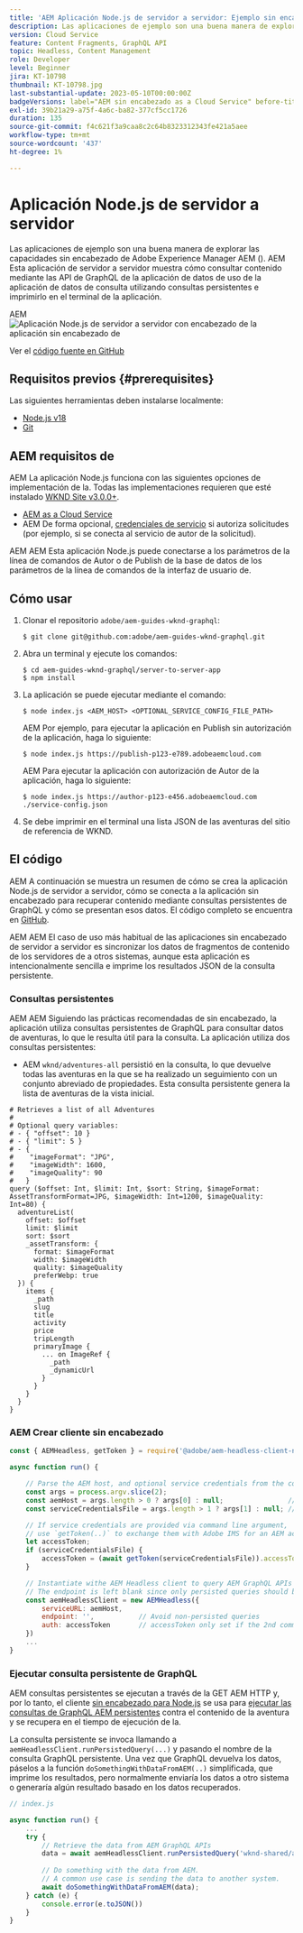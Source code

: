 ```yaml
---
title: 'AEM Aplicación Node.js de servidor a servidor: Ejemplo sin encabezado'
description: Las aplicaciones de ejemplo son una buena manera de explorar las capacidades sin encabezado de Adobe Experience Manager AEM (). AEM Esta aplicación Node.js del lado del servidor muestra cómo consultar contenido utilizando API de GraphQL de uso de consultas persistentes de la forma más frecuente.
version: Cloud Service
feature: Content Fragments, GraphQL API
topic: Headless, Content Management
role: Developer
level: Beginner
jira: KT-10798
thumbnail: KT-10798.jpg
last-substantial-update: 2023-05-10T00:00:00Z
badgeVersions: label="AEM sin encabezado as a Cloud Service" before-title="false"
exl-id: 39b21a29-a75f-4a6c-ba82-377cf5cc1726
duration: 135
source-git-commit: f4c621f3a9caa8c2c64b8323312343fe421a5aee
workflow-type: tm+mt
source-wordcount: '437'
ht-degree: 1%

---
```


# Aplicación Node.js de servidor a servidor

Las aplicaciones de ejemplo son una buena manera de explorar las capacidades sin encabezado de Adobe Experience Manager AEM (). AEM Esta aplicación de servidor a servidor muestra cómo consultar contenido mediante las API de GraphQL de la aplicación de datos de uso de la aplicación de datos de consulta utilizando consultas persistentes e imprimirlo en el terminal de la aplicación.

AEM ![Aplicación Node.js de servidor a servidor con encabezado de la aplicación sin encabezado de](./assets/server-to-server-app/server-to-server-app.png)

Ver el [código fuente en GitHub](https://github.com/adobe/aem-guides-wknd-graphql/tree/main/server-to-server)

## Requisitos previos {#prerequisites}

Las siguientes herramientas deben instalarse localmente:

+ [Node.js v18](https://nodejs.org/en)
+ [Git](https://git-scm.com/)

## AEM requisitos de

AEM La aplicación Node.js funciona con las siguientes opciones de implementación de la. Todas las implementaciones requieren que esté instalado [WKND Site v3.0.0+](https://github.com/adobe/aem-guides-wknd/releases/latest).

+ [AEM as a Cloud Service](https://experienceleague.adobe.com/docs/experience-manager-cloud-service/content/implementing/deploying/overview.html)
+ AEM De forma opcional, [credenciales de servicio](https://experienceleague.adobe.com/docs/experience-manager-cloud-service/content/implementing/developing/generating-access-tokens-for-server-side-apis.html) si autoriza solicitudes (por ejemplo, si se conecta al servicio de autor de la solicitud).

AEM AEM Esta aplicación Node.js puede conectarse a los parámetros de la línea de comandos de Autor o de Publish de la base de datos de los parámetros de la línea de comandos de la interfaz de usuario de.

## Cómo usar

1. Clonar el repositorio `adobe/aem-guides-wknd-graphql`:

   ```shell
   $ git clone git@github.com:adobe/aem-guides-wknd-graphql.git
   ```

1. Abra un terminal y ejecute los comandos:

   ```shell
   $ cd aem-guides-wknd-graphql/server-to-server-app
   $ npm install
   ```

1. La aplicación se puede ejecutar mediante el comando:

   ```
   $ node index.js <AEM_HOST> <OPTIONAL_SERVICE_CONFIG_FILE_PATH>
   ```

   AEM Por ejemplo, para ejecutar la aplicación en Publish sin autorización de la aplicación, haga lo siguiente:

   ```shell
   $ node index.js https://publish-p123-e789.adobeaemcloud.com
   ```

   AEM Para ejecutar la aplicación con autorización de Autor de la aplicación, haga lo siguiente:

   ```shell
   $ node index.js https://author-p123-e456.adobeaemcloud.com ./service-config.json
   ```

1. Se debe imprimir en el terminal una lista JSON de las aventuras del sitio de referencia de WKND.

## El código

AEM A continuación se muestra un resumen de cómo se crea la aplicación Node.js de servidor a servidor, cómo se conecta a la aplicación sin encabezado para recuperar contenido mediante consultas persistentes de GraphQL y cómo se presentan esos datos. El código completo se encuentra en [GitHub](https://github.com/adobe/aem-guides-wknd-graphql/tree/main/server-to-server).

AEM AEM El caso de uso más habitual de las aplicaciones sin encabezado de servidor a servidor es sincronizar los datos de fragmentos de contenido de los servidores de a otros sistemas, aunque esta aplicación es intencionalmente sencilla e imprime los resultados JSON de la consulta persistente.

### Consultas persistentes

AEM AEM Siguiendo las prácticas recomendadas de sin encabezado, la aplicación utiliza consultas persistentes de GraphQL para consultar datos de aventuras, lo que le resulta útil para la consulta. La aplicación utiliza dos consultas persistentes:

+ AEM `wknd/adventures-all` persistió en la consulta, lo que devuelve todas las aventuras en la que se ha realizado un seguimiento con un conjunto abreviado de propiedades. Esta consulta persistente genera la lista de aventuras de la vista inicial.

```
# Retrieves a list of all Adventures
#
# Optional query variables:
# - { "offset": 10 }
# - { "limit": 5 }
# - { 
#    "imageFormat": "JPG",
#    "imageWidth": 1600,
#    "imageQuality": 90 
#   }
query ($offset: Int, $limit: Int, $sort: String, $imageFormat: AssetTransformFormat=JPG, $imageWidth: Int=1200, $imageQuality: Int=80) {
  adventureList(
    offset: $offset
    limit: $limit
    sort: $sort
    _assetTransform: {
      format: $imageFormat
      width: $imageWidth
      quality: $imageQuality
      preferWebp: true
  }) {
    items {
      _path
      slug
      title
      activity
      price
      tripLength
      primaryImage {
        ... on ImageRef {
          _path
          _dynamicUrl
        }
      }
    }
  }
}
```

### AEM Crear cliente sin encabezado

```javascript
const { AEMHeadless, getToken } = require('@adobe/aem-headless-client-nodejs');

async function run() { 

    // Parse the AEM host, and optional service credentials from the command line arguments
    const args = process.argv.slice(2);
    const aemHost = args.length > 0 ? args[0] : null;                // Example: https://author-p123-e456.adobeaemcloud.com
    const serviceCredentialsFile = args.length > 1 ? args[1] : null; // Example: ./service-config.json

    // If service credentials are provided via command line argument,
    // use `getToken(..)` to exchange them with Adobe IMS for an AEM access token 
    let accessToken;
    if (serviceCredentialsFile) {
        accessToken = (await getToken(serviceCredentialsFile)).accessToken;
    }

    // Instantiate withe AEM Headless client to query AEM GraphQL APIs
    // The endpoint is left blank since only persisted queries should be used to query AEM's GraphQL APIs
    const aemHeadlessClient = new AEMHeadless({
        serviceURL: aemHost,
        endpoint: '',           // Avoid non-persisted queries
        auth: accessToken       // accessToken only set if the 2nd command line parameter is set
    })
    ...
}
```


### Ejecutar consulta persistente de GraphQL

AEM consultas persistentes se ejecutan a través de la GET AEM HTTP y, por lo tanto, el cliente [sin encabezado para Node.js](https://github.com/adobe/aem-headless-client-nodejs) se usa para [ejecutar las consultas de GraphQL AEM persistentes](https://github.com/adobe/aem-headless-client-nodejs#within-asyncawait) contra el contenido de la aventura y se recupera en el tiempo de ejecución de la.

La consulta persistente se invoca llamando a `aemHeadlessClient.runPersistedQuery(...)` y pasando el nombre de la consulta GraphQL persistente. Una vez que GraphQL devuelva los datos, páselos a la función `doSomethingWithDataFromAEM(..)` simplificada, que imprime los resultados, pero normalmente enviaría los datos a otro sistema o generaría algún resultado basado en los datos recuperados.

```js
// index.js

async function run() { 
    ...
    try {
        // Retrieve the data from AEM GraphQL APIs
        data = await aemHeadlessClient.runPersistedQuery('wknd-shared/adventures-all')
        
        // Do something with the data from AEM. 
        // A common use case is sending the data to another system.
        await doSomethingWithDataFromAEM(data);
    } catch (e) {
        console.error(e.toJSON())
    }
}
```
